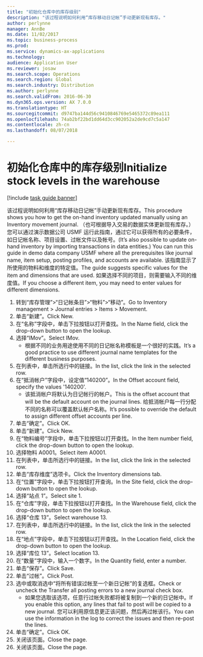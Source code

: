 ```yaml
---
title: "初始化仓库中的库存级别"
description: "该过程说明如何利用“库存移动日记帐”手动更新现有库存。"
author: perlynne
manager: AnnBe
ms.date: 11/02/2017
ms.topic: business-process
ms.prod: 
ms.service: dynamics-ax-applications
ms.technology: 
audience: Application User
ms.reviewer: josaw
ms.search.scope: Operations
ms.search.region: Global
ms.search.industry: Distribution
ms.author: perlynne
ms.search.validFrom: 2016-06-30
ms.dyn365.ops.version: AX 7.0.0
ms.translationtype: HT
ms.sourcegitcommit: d9747ba144d56c9410846769e5465372c89ea111
ms.openlocfilehash: 74ab2bf22bd1dd64d3cc902052a2de9cd7c5a147
ms.contentlocale: zh-cn
ms.lasthandoff: 08/07/2018

---
```

# <a name="initialize-stock-levels-in-the-warehouse"></a><span data-ttu-id="b1262-103">初始化仓库中的库存级别</span><span class="sxs-lookup"><span data-stu-id="b1262-103">Initialize stock levels in the warehouse</span></span>

[!include [task guide banner](../../includes/task-guide-banner.md)]

<span data-ttu-id="b1262-104">该过程说明如何利用“库存移动日记帐”手动更新现有库存。</span><span class="sxs-lookup"><span data-stu-id="b1262-104">This procedure shows you how to get the on-hand inventory updated manually using an Inventory movement journal.</span></span> <span data-ttu-id="b1262-105">（也可根据导入交易的数据实体更新现有库存。）您可以通过演示数据公司 USMF 运行此指南，通过它可以获得所有的必要条件，如日记帐名称、项目设置、过帐文件以及帐号。</span><span class="sxs-lookup"><span data-stu-id="b1262-105">(It’s also possible to update on-hand inventory by importing transactions in data entities.) You can run this guide in demo data company USMF where all the prerequisites like journal name, item setup, posting profiles, and accounts are available.</span></span> <span data-ttu-id="b1262-106">该指南显示了所使用的物料和维度的特定值。</span><span class="sxs-lookup"><span data-stu-id="b1262-106">The guide suggests specific values for the item and dimensions that are used.</span></span> <span data-ttu-id="b1262-107">如果选择不同的项目，则需要输入不同的维度值。</span><span class="sxs-lookup"><span data-stu-id="b1262-107">If you choose a different item, you may need to enter values for different dimensions.</span></span>

1. <span data-ttu-id="b1262-108">转到“库存管理”>“日记帐条目”>“物料”>“移动”。</span><span class="sxs-lookup"><span data-stu-id="b1262-108">Go to Inventory management > Journal entries > Items > Movement.</span></span>
2. <span data-ttu-id="b1262-109">单击“新建”。</span><span class="sxs-lookup"><span data-stu-id="b1262-109">Click New.</span></span>
3. <span data-ttu-id="b1262-110">在“名称”字段中，单击下拉按钮以打开查找。</span><span class="sxs-lookup"><span data-stu-id="b1262-110">In the Name field, click the drop-down button to open the lookup.</span></span>
4. <span data-ttu-id="b1262-111">选择“IMov”。</span><span class="sxs-lookup"><span data-stu-id="b1262-111">Select IMov.</span></span>
    * <span data-ttu-id="b1262-112">根据不同的业务用途使用不同的日记帐名称模板是一个很好的实践。</span><span class="sxs-lookup"><span data-stu-id="b1262-112">It’s a good practice to use different journal name templates for the different business purposes.</span></span>  
5. <span data-ttu-id="b1262-113">在列表中，单击所选行中的链接。</span><span class="sxs-lookup"><span data-stu-id="b1262-113">In the list, click the link in the selected row.</span></span>
6. <span data-ttu-id="b1262-114">在“抵消帐户”字段中，设定值“140200”。</span><span class="sxs-lookup"><span data-stu-id="b1262-114">In the Offset account field, specify the values '140200'.</span></span>
    * <span data-ttu-id="b1262-115">该抵消帐户将默认为日记帐行的帐户。</span><span class="sxs-lookup"><span data-stu-id="b1262-115">This is the offset account that will be the default account on the journal lines.</span></span> <span data-ttu-id="b1262-116">给抵消帐户每一行分配不同的名称可以覆盖默认帐户名称。</span><span class="sxs-lookup"><span data-stu-id="b1262-116">It’s possible to override the default to assign different offset accounts per line.</span></span>  
7. <span data-ttu-id="b1262-117">单击“确定”。</span><span class="sxs-lookup"><span data-stu-id="b1262-117">Click OK.</span></span>
8. <span data-ttu-id="b1262-118">单击“新建”。</span><span class="sxs-lookup"><span data-stu-id="b1262-118">Click New.</span></span>
9. <span data-ttu-id="b1262-119">在“物料编号”字段中，单击下拉按钮以打开查找。</span><span class="sxs-lookup"><span data-stu-id="b1262-119">In the Item number field, click the drop-down button to open the lookup.</span></span>
10. <span data-ttu-id="b1262-120">选择物料 A0001。</span><span class="sxs-lookup"><span data-stu-id="b1262-120">Select item A0001.</span></span>
11. <span data-ttu-id="b1262-121">在列表中，单击所选行中的链接。</span><span class="sxs-lookup"><span data-stu-id="b1262-121">In the list, click the link in the selected row.</span></span>
12. <span data-ttu-id="b1262-122">单击“库存维度”选项卡。</span><span class="sxs-lookup"><span data-stu-id="b1262-122">Click the Inventory dimensions tab.</span></span>
13. <span data-ttu-id="b1262-123">在“位置”字段中，单击下拉按钮打开查询。</span><span class="sxs-lookup"><span data-stu-id="b1262-123">In the Site field, click the drop-down button to open the lookup.</span></span>
14. <span data-ttu-id="b1262-124">选择“站点 1”。</span><span class="sxs-lookup"><span data-stu-id="b1262-124">Select site 1.</span></span>
15. <span data-ttu-id="b1262-125">在“仓库”字段，单击下拉按钮以打开查找。</span><span class="sxs-lookup"><span data-stu-id="b1262-125">In the Warehouse field, click the drop-down button to open the lookup.</span></span>
16. <span data-ttu-id="b1262-126">选择“仓库 13”。</span><span class="sxs-lookup"><span data-stu-id="b1262-126">Select warehouse 13.</span></span>
17. <span data-ttu-id="b1262-127">在列表中，单击所选行中的链接。</span><span class="sxs-lookup"><span data-stu-id="b1262-127">In the list, click the link in the selected row.</span></span>
18. <span data-ttu-id="b1262-128">在“地点”字段中，单击下拉按钮以打开查找。</span><span class="sxs-lookup"><span data-stu-id="b1262-128">In the Location field, click the drop-down button to open the lookup.</span></span>
19. <span data-ttu-id="b1262-129">选择“库位 13”。</span><span class="sxs-lookup"><span data-stu-id="b1262-129">Select location 13.</span></span>
20. <span data-ttu-id="b1262-130">在“数量”字段中，输入一个数字。</span><span class="sxs-lookup"><span data-stu-id="b1262-130">In the Quantity field, enter a number.</span></span>
21. <span data-ttu-id="b1262-131">单击“保存”。</span><span class="sxs-lookup"><span data-stu-id="b1262-131">Click Save.</span></span>
22. <span data-ttu-id="b1262-132">单击“过帐”。</span><span class="sxs-lookup"><span data-stu-id="b1262-132">Click Post.</span></span>
23. <span data-ttu-id="b1262-133">选中或取消选中“将所有错误过帐至一个新日记帐”的复选框。</span><span class="sxs-lookup"><span data-stu-id="b1262-133">Check or uncheck the Transfer all posting errors to a new journal check box.</span></span>
    * <span data-ttu-id="b1262-134">如果您选取该选项，任意行过帐失败都将被复制到一个新的日记帐中。</span><span class="sxs-lookup"><span data-stu-id="b1262-134">If you enable this option, any lines that fail to post will be copied to a new journal.</span></span> <span data-ttu-id="b1262-135">您可以利用原信息更正该问题，然后再过帐该行。</span><span class="sxs-lookup"><span data-stu-id="b1262-135">You can use the information in the log to correct the issues and then re-post the lines.</span></span>  
24. <span data-ttu-id="b1262-136">单击“确定”。</span><span class="sxs-lookup"><span data-stu-id="b1262-136">Click OK.</span></span>
25. <span data-ttu-id="b1262-137">关闭该页面。</span><span class="sxs-lookup"><span data-stu-id="b1262-137">Close the page.</span></span>
26. <span data-ttu-id="b1262-138">关闭该页面。</span><span class="sxs-lookup"><span data-stu-id="b1262-138">Close the page.</span></span>

